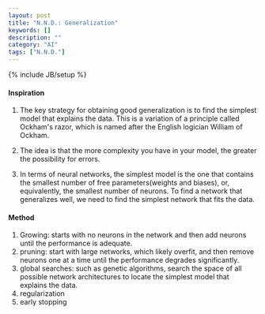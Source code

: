 ```yaml
---
layout: post
title: "N.N.D.: Generalization"
keywords: []
description: ""
category: "AI"
tags: ["N.N.D."]
---
```

{% include JB/setup %}

#### Inspiration
1. The key strategy for obtaining good generalization is to find the simplest
   model that explains the data. This is a variation of a principle called
   Ockham's razor, which is named after the English logician William of Ockham.
2. The idea is that the more complexity you have in your model, the greater the
   possibility for errors.


3. In terms of neural networks, the simplest model is the one that contains the
   smallest number of free parameters(weights and biases), or, equivalently, the
   smallest number of neurons. To find a network that generalizes well, we need
   to find the simplest network that fits the data.


#### Method
1. Growing: starts with no neurons in the network and then add neurons until the
   performance is adequate.
2. pruning: start with large networks, which likely overfit, and then remove
   neurons one at a time until the performance degrades significantly.
3. global searches: such as genetic algorithms, search the space of all possible
   network architectures to locate the simplest model that explains the data.
4. regularization
5. early stopping

